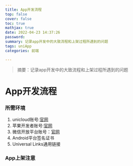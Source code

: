 ```yaml
---
title: App开发流程
top: false
cover: false
toc: true
mathjax: true
date: 2022-04-23 14:37:26
password:
summary: 记录app开发中的大致流程和上架过程所遇到的问题
tags: uniApp
categories: 前端

---
```


> 摘要：记录app开发中的大致流程和上架过程所遇到的问题

<!--more-->



# App开发流程

### 所需环境

1. unicloud账号:[官网](https://unicloud.dcloud.net.cn/)
2. 苹果开发者账号:[官网](https://appleid.apple.com/)
3. 微信开放平台账号：[官网](https://open.weixin.qq.com/)
4. Android平台签名证书
5. Universal Links通用链接



### App上架注意

